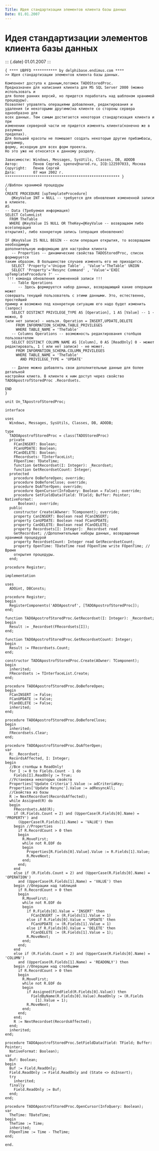 ```yaml
---
Title: Идея стандартизации элементов клиента базы данных
Date: 01.01.2007
---
```



Идея стандартизации элементов клиента базы данных
=================================================

::: {.date}
01.01.2007
:::

    { **** UBPFD *********** by delphibase.endimus.com ****
    >> Идея стандартизации элементов клиента базы данных.
     
    Компонент доступа к данным,потомок TADOStoredProc.
    Предназначен для написания клиента для MS SQL Server 2000 (можно использовать и
    для более ранних версий, но придется поработать над шаблоном хранимой
    процедуры).
    Позволяет управлять операциями добавления, редактирования и
    удаления (и некоторыми другими)на клиенте со стороны сервера однообразно для
    всех данных. Тем самым достигается некоторая стандартизация клиента и при
    изменении серверной части не придется изменять клиента(конечно же в разумных
    пределах).
    Для большей красоты не помешает создать некоторые другие прибамбасы, например,
    форму, исходную для всех форм проекта.
    Но это уже не относится к данному разделу.
     
    Зависимости: Windows, Messages, SysUtils, Classes, DB, ADODB
    Автор:       Пенов Сергей, spenov@narod.ru, ICQ:122597033, Москва
    Copyright:   Пенов Сергей
    Дата:        07 мая 2002 г.
    ***************************************************** }
     
    //Шаблон хранимой процедуры
    {
    CREATE PROCEDURE [upTemplateProcedure]
       @KeyValue INT = NULL -- требуется для обновления измененной записи в клиенте.
    AS
    -- Data (Требуемая информация)
    SELECT ColumnList
      FROM TheTable
      WHERE @KeyValue IS NULL OR TheKey=@KeyValue -- возвращаем либо все(операция
    открытия), либо конкретную запись (операция обновления)
     
    IF @KeyValue IS NULL BEGIN -- если операция открытия, то возвращаем необходимую
    дополнительную информацию для настройки клиента
       -- Properties -- динамические свойства TADOStoredProc, список формируется
    таким образом. В большинстве случаев изменять его не приходится.
       SELECT 'Property'='Unique Table' , 'Value'='TheTable' UNION
       SELECT 'Property'='Resync Command' , 'Value'='EXEC upTemplateProcedure ?' --
     !!! команда обновления измененной записи !!!
       -- Table Operations
          -- Здесь формируется набор данных, возвращающий какие операции может
    совершать текущий пользователь с этими данными. Это, естественно, простейший
    пример и возможно под конкретную ситуацию его надо будет изменить (запрос)
       SELECT DISTINCT PRIVILEGE_TYPE AS [Operation], 1 AS [Value] -- 1 - можно, 0
    (или нет записи) - нельзя. Operation = INSERT,UPDATE,DELETE
         FROM INFORMATION_SCHEMA.TABLE_PRIVILEGES
         WHERE TABLE_NAME = 'TheTable'
       -- Columns Operations -- возможность редактирования столбцов пользователем
       SELECT DISTINCT COLUMN_NAME AS [Column], 0 AS [ReadOnly] 0 - может
    редактировать, 1 ( или нет записи) - не может.
         FROM INFORMATION_SCHEMA.COLUMN_PRIVILEGES
         WHERE TABLE_NAME = 'TheTable'
           AND PRIVILEGE_TYPE = 'UPDATE'
     
       -- Далее можно добавлять свои дополнительные данные для более детальной
    настройки клиета. В клиенте к ним доступ через свойство
    TADOApostrofStoredProc .Recordsets.
     
    END
    }
     
    unit Un_TApostrofStoredProc;
     
    interface
     
    uses
      Windows, Messages, SysUtils, Classes, DB, ADODB;
     
    type
      TADOApostrofStoredProc = class(TADOStoredProc)
      private
        FCanINSERT: Boolean;
        FCanUPDATE: Boolean;
        FCanDELETE: Boolean;
        FRecordsets: TInterfaceList;
        FOpenTime: TDateTime;
        function GetRecordset(I: Integer): _Recordset;
        function GetRecordsetCount: Integer;
      protected
        procedure DoBeforeOpen; override;
        procedure DoBeforeClose; override;
        procedure DoAfterOpen; override;
        procedure OpenCursor(InfoQuery: Boolean = False); override;
        procedure SetFieldData(Field: TField; Buffer: Pointer; NativeFormat:
          Boolean); override;
      public
        constructor Create(AOwner: TComponent); override;
        property CanINSERT: Boolean read FCanINSERT;
        property CanUPDATE: Boolean read FCanUPDATE;
        property CanDELETE: Boolean read FCanDELETE;
        property Recordsets[I: Integer]: _Recordset read
        GetRecordset; //Дополнительные наборы данных, возвращенные хранимой процедурой
        property RecordsetCount: Integer read GetRecordsetCount;
        property OpenTime: TDateTime read FOpenTime write FOpenTime; //Время
        открытия процедуры.
      end;
     
    procedure Register;
     
    implementation
     
    uses
      ADOint, DBConsts;
     
    procedure Register;
    begin
      RegisterComponents('ADOApostrof', [TADOApostrofStoredProc]);
    end;
     
    function TADOApostrofStoredProc.GetRecordset(I: Integer): _Recordset;
    begin
      Result := _Recordset(FRecordsets[I]);
    end;
     
    function TADOApostrofStoredProc.GetRecordsetCount: Integer;
    begin
      Result := FRecordsets.Count;
    end;
     
    constructor TADOApostrofStoredProc.Create(AOwner: TComponent);
    begin
      inherited;
      FRecordsets := TInterfaceList.Create;
    end;
     
    procedure TADOApostrofStoredProc.DoBeforeOpen;
    begin
      FCanINSERT := False;
      FCanUPDATE := False;
      FCanDELETE := False;
      inherited;
    end;
     
    procedure TADOApostrofStoredProc.DoBeforeClose;
    begin
      inherited;
      FRecordsets.Clear;
    end;
     
    procedure TADOApostrofStoredProc.DoAfterOpen;
    var
      R: _Recordset;
      RecordsAffected, I: Integer;
    begin
      //Все столбцы в ReadOnly!
      for I := 0 to Fields.Count - 1 do
        Fields[I].ReadOnly := True;
      //Установка некоторых свойств
      Properties['Update Criteria'].Value := adCriteriaKey;
      Properties['Update Resync'].Value := adResyncAll;
      //Свойства из базы
      R := NextRecordset(RecordsAffected);
      while Assigned(R) do
      begin
        FRecordsets.Add(R);
        if (R.Fields.Count = 2) and (UpperCase(R.Fields[0].Name) = 'PROPERTY') and
          (UpperCase(R.Fields[1].Name) = 'VALUE') then
        begin //Properties
          if R.RecordCount > 0 then
          begin
            R.MoveFirst;
            while not R.EOF do
            begin
              Properties[R.Fields[0].Value].Value := R.Fields[1].Value;
              R.MoveNext;
            end;
          end;
        end
        else if (R.Fields.Count = 2) and (UpperCase(R.Fields[0].Name) = 'OPERATION')
          and (UpperCase(R.Fields[1].Name) = 'VALUE') then
        begin //Операции над таблицей
          if R.RecordCount > 0 then
          begin
            R.MoveFirst;
            while not R.EOF do
            begin
              if R.Fields[0].Value = 'INSERT' then
                FCanINSERT := (R.Fields[1].Value = 1)
              else if R.Fields[0].Value = 'UPDATE' then
                FCanUPDATE := (R.Fields[1].Value = 1)
              else if R.Fields[0].Value = 'DELETE' then
                FCanDELETE := (R.Fields[1].Value = 1);
              R.MoveNext;
            end;
          end;
        end
        else if (R.Fields.Count = 2) and (UpperCase(R.Fields[0].Name) = 'COLUMN')
          and (UpperCase(R.Fields[1].Name) = 'READONLY') then
        begin //Операции над столбцами
          if R.RecordCount > 0 then
          begin
            R.MoveFirst;
            while not R.EOF do
            begin
              if Assigned(FindField(R.Fields[0].Value)) then
                FieldByName(R.Fields[0].Value).ReadOnly := (R.Fields
                  [1].Value = 1);
              R.MoveNext;
            end;
          end;
        end;
        R := NextRecordset(RecordsAffected);
      end;
      inherited;
    end;
     
    procedure TADOApostrofStoredProc.SetFieldData(Field: TField; Buffer: Pointer;
      NativeFormat: Boolean);
    var
      Buf: Boolean;
    begin
      Buf := Field.ReadOnly;
      Field.ReadOnly := Field.ReadOnly and (State <> dsInsert);
      try
        inherited;
      finally
        Field.ReadOnly := Buf;
      end;
    end;
     
    procedure TADOApostrofStoredProc.OpenCursor(InfoQuery: Boolean);
    var
      TheTime: TDateTime;
    begin
      TheTime := Time;
      inherited;
      FOpenTime := Time - TheTime;
    end;
     
    end.

